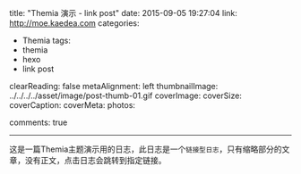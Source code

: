 title: "Themia 演示 - link post"
date: 2015-09-05 19:27:04
link: http://moe.kaedea.com
categories:
 - Themia
tags: 
 - themia 
 - hexo
 - link post

clearReading: false
metaAlignment: left
thumbnailImage: ../../../../asset/image/post-thumb-01.gif
coverImage: 
coverSize: 
coverCaption: 
coverMeta: 
photos:

comments: true

 
---
这是一篇Themia主题演示用的日志，此日志是一个`链接型日志`，只有缩略部分的文章，没有正文，点击日志会跳转到指定链接。